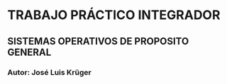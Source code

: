 # TRABAJO PRÁCTICO INTEGRADOR

## SISTEMAS OPERATIVOS DE PROPOSITO GENERAL

### Autor: José Luis Krüger